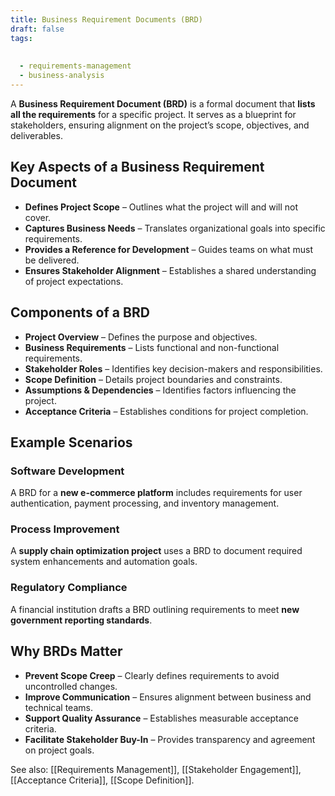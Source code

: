 ```yaml
---
title: Business Requirement Documents (BRD)
draft: false
tags:
  
  
  - requirements-management
  - business-analysis
---
```


A **Business Requirement Document (BRD)** is a formal document that **lists all the requirements** for a specific project. It serves as a blueprint for stakeholders, ensuring alignment on the project’s scope, objectives, and deliverables.

## Key Aspects of a Business Requirement Document
- **Defines Project Scope** – Outlines what the project will and will not cover.
- **Captures Business Needs** – Translates organizational goals into specific requirements.
- **Provides a Reference for Development** – Guides teams on what must be delivered.
- **Ensures Stakeholder Alignment** – Establishes a shared understanding of project expectations.

## Components of a BRD
- **Project Overview** – Defines the purpose and objectives.
- **Business Requirements** – Lists functional and non-functional requirements.
- **Stakeholder Roles** – Identifies key decision-makers and responsibilities.
- **Scope Definition** – Details project boundaries and constraints.
- **Assumptions & Dependencies** – Identifies factors influencing the project.
- **Acceptance Criteria** – Establishes conditions for project completion.

## Example Scenarios

### **Software Development**
A BRD for a **new e-commerce platform** includes requirements for user authentication, payment processing, and inventory management.

### **Process Improvement**
A **supply chain optimization project** uses a BRD to document required system enhancements and automation goals.

### **Regulatory Compliance**
A financial institution drafts a BRD outlining requirements to meet **new government reporting standards**.

## Why BRDs Matter
- **Prevent Scope Creep** – Clearly defines requirements to avoid uncontrolled changes.
- **Improve Communication** – Ensures alignment between business and technical teams.
- **Support Quality Assurance** – Establishes measurable acceptance criteria.
- **Facilitate Stakeholder Buy-In** – Provides transparency and agreement on project goals.

See also: [[Requirements Management]], [[Stakeholder Engagement]], [[Acceptance Criteria]], [[Scope Definition]].
